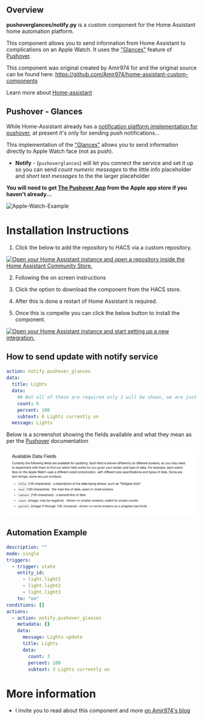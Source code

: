 ## Overview
**pushoverglances/notify.py** is a custom component for the Home Assistant home automation platform.

This component allows you to send information from Home Assistant to complications on an Apple Watch.  It uses the ["Glances"](https://pushover.net/api/glances) feature of [Pushover](https://pushover.net).

This component was original created by Amir974 for and the original source can be found here: https://github.com/Amir974/home-assistant-custom-components

Learn more about [Home-assistant](https://home-assistant.io/)

## Pushover - Glances
While Home-Assistant already has a [notification platform implementation for pushover](https://home-assistant.io/components/notify.pushover/), at present it's only for sending push notifications...

This implementation of the ["Glances"](https://pushover.net/api/glances) allows you to send information directly to Apple Watch face (not as push). 

* **Notify** - (``pushoverglances``) will let you connect the service and set it up so you can send *count numeric messages* to the little info placeholder and  *short text messages* to the the larger placeholder

**You will need to get [The Pushover App](https://itunes.apple.com/us/app/pushover-notifications/id506088175?mt=8&at=1010l3fx) from the Apple app store if you haven't already...**

![Apple-Watch-Example](/images/apple-watch-with-pushover-glances.PNG?raw=true "Apple Watch with Home-Assistant Data via Pushover Glances")

# Installation Instructions

1) Click the below to add the repository to HACS via a custom repository.

[![Open your Home Assistant instance and open a repository inside the Home Assistant Community Store.](https://my.home-assistant.io/badges/hacs_repository.svg)](https://my.home-assistant.io/redirect/hacs_repository/?owner=KJonline&repository=home-assistant-pushoverglances&category=Integration)


2) Following the on screen instructions

3) Click the option to download the component from the HACS store.

4) After this is done a restart of Home Assistant is required.

5) Once this is compelte you can click the below button to install the component.


[![Open your Home Assistant instance and start setting up a new integration.](https://my.home-assistant.io/badges/config_flow_start.svg)](https://my.home-assistant.io/redirect/config_flow_start/?domain=pushoverglances)


## How to send update with notify service
```yaml
action: notify.pushover_glances
data:
  title: Lights
  data:
    ## Not all of these are required only 1 will be shown, we are just them all for completeness
    count: 6
    percent: 100
    subtext: 6 Lights currently on
  message: Lights

```

Below is a screenshot showing the fields available and what they mean as per the [Pushover](https://pushover.net/api/glances) documentation

![Field-Definitions](/images/Pushover-Glances-Field-Definitions.png?raw=true "Field Definitions for Pushover Glances")


## Automation Example
```yaml
description: ""
mode: single
triggers:
  - trigger: state
    entity_id:
      - light.light1
      - light.light2
      - light.light3
    to: "on"
conditions: []
actions:
  - action: notify.pushover_glances
    metadata: {}
    data:
      message: Lights update
      title: Lights
      data:
        count: 3 
        percent: 100
        subtext: 3 Lights currently on

```

# More information
* I invite you to read about this component and more [on Amir974's blog](http://www.virtualida.com/2016/11/status-of-my-smart-home/)
